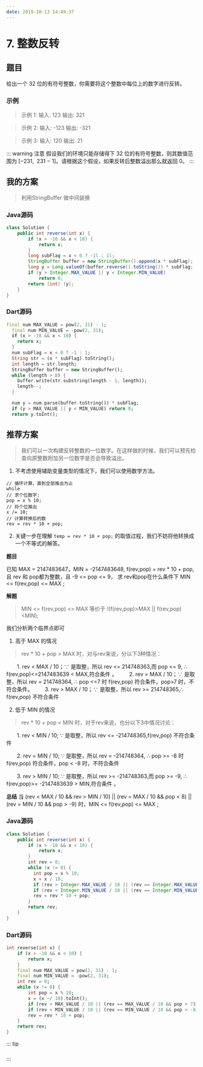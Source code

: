 ```yaml
---
date: 2019-10-13 14:49:37
---
```

# 7. 整数反转
## 题目
给出一个 32 位的有符号整数，你需要将这个整数中每位上的数字进行反转。
### 示例
> 示例 1:
输入: 123
输出: 321

>示例 2:
输入: -123
输出: -321

>示例 3:
输入: 120
输出: 21

::: warning 注意
假设我们的环境只能存储得下 32 位的有符号整数，则其数值范围为 [−231,  231 − 1]。请根据这个假设，如果反转后整数溢出那么就返回 0。
::: 

## 我的方案
> 利用StringBuffer 做中间装换

### Java源码
```java
class Solution {
    public int reverse(int x) {
        if (x > -10 && x < 10) {
            return x;
        }
        long subFlag = x < 0 ? -1l : 1l;
        StringBuffer buffer = new StringBuffer().append(x * subFlag);
        long y = Long.valueOf(buffer.reverse().toString()) * subFlag;
        if (y > Integer.MAX_VALUE || y < Integer.MIN_VALUE)
            return 0;
        return (int) (y);
    }
}
```

### Dart源码
```dart
final num MAX_VALUE = pow(2, 31) - 1;
  final num MIN_VALUE = -pow(2, 31);
  if (x > -10 && x < 10) {
    return x;
  }
  num subFlag = x < 0 ? -1 : 1;
  String str = (x * subFlag).toString();
  int length = str.length;
  StringBuffer buffer = new StringBuffer();
  while (length > 0) {
    buffer.write(str.substring(length - 1, length));
    length--;
  }

  num y = num.parse(buffer.toString()) * subFlag;
  if (y > MAX_VALUE || y < MIN_VALUE) return 0;
  return y.toInt();
```

## 推荐方案
> 我们可以一次构建反转整数的一位数字。在这样做的时候，我们可以预先检查向原整数附加另一位数字是否会导致溢出。

1. 不考虑使用辅助变量类型的情况下，我们可以使用数学方法。
```
// 循环计算，直到全部推出为止
while
// 求个位数字:
pop = x % 10;
// 将个位推出
x /= 10;
// 计算转换后的数
rev = rev * 10 + pop;
```
2. 关键一步在理解 `temp = rev * 10 + pop;` 的取值过程，我们不妨将他转换成一个不等式的解答。

**题目**

已知 MAX = 2147483647，MIN = -2147483648, f(rev,pop) = rev * 10 + pop, 且 rev 和 pop都为整数，且 -9 <= pop <= 9，
求 rev和pop在什么条件下 MIN <= f(rev,pop) <= MAX ;

**解题**
> MIN <= f(rev,pop) <= MAX 等价于  !(f(rev,pop)>MAX || f(rev,pop)<MIN);

我们分析两个临界点即可
1. 高于 MAX 的情况
> rev * 10 + pop > MAX 时，对与rev来说，分以下3种情况：

&emsp;&emsp;1. rev < MAX / 10；∵ 是取整，所以 rev <= 214748363,而 pop <= 9, ∴ f(rev,pop)<=2147483639 < MAX,符合条件 。
&emsp;&emsp;2. rev = MAX / 10；∵ 是取整，所以 rev = 214748364, ∴  pop <=7 时 f(rev,pop) 符合条件，pop>7 时，不符合条件。
&emsp;&emsp;3. rev > MAX / 10；∵ 是取整，所以 rev >= 214748365,∴  f(rev,pop) 不符合条件

2. 低于 MIN 的情况
> rev * 10 + pop < MIN 时，对于rev来说，也分以下3中情况讨论：

&emsp;&emsp;1. rev < MIN / 10; ∵ 是取整，所以 rev <= -214748365,f(rev,pop) 不符合条件

&emsp;&emsp;2. rev = MIN / 10; ∵ 是取整，所以 rev = -214748364, ∴  pop >= -8 时 f(rev,pop) 符合条件，pop < -8 时，不符合条件

&emsp;&emsp;3. rev > MIN / 10; ∵ 是取整，所以 rev >= -214748363,而 pop >= -9, ∴ f(rev,pop)>= -2147483639 > MIN,符合条件 。

**总结**
当 (rev < MAX / 10 && rev > MIN / 10) || (rev = MAX / 10 && pop < 8) || (rev = MIN / 10 && pop > -9) 时，MIN <= f(rev,pop) <= MAX ;


### Java源码
```java
class Solution {
    public int reverse(int x) {
        if (x > -10 && x < 10) {
            return x;
        }
        int rev = 0;
        while (x != 0) {
          int pop = x % 10;
          x = x / 10;
          if (rev > Integer.MAX_VALUE / 10 || (rev == Integer.MAX_VALUE / 10 && pop > 7)) return 0;
          if (rev < Integer.MIN_VALUE / 10 || (rev == Integer.MIN_VALUE / 10 && pop < -8)) return 0;
          rev = rev * 10 + pop;
        }
        return rev;
    }
}
```

### Dart源码
```dart
int reverse(int x) {
    if (x > -10 && x < 10) {
        return x;
    }   
    final num MAX_VALUE = pow(2, 31) - 1;
    final num MIN_VALUE = -pow(2, 31);
    int rev = 0;
    while (x != 0) {
        int pop = x % 10;
        x = (x ~/ 10).toInt();
        if (rev > MAX_VALUE / 10 || (rev == MAX_VALUE / 10 && pop > 7)) return 0;
        if (rev < MIN_VALUE / 10 || (rev == MIN_VALUE / 10 && pop < -8)) return 0;
        rev = rev * 10 + pop;
    }
    return rev;
}
```

::: tip
##### 
:::

